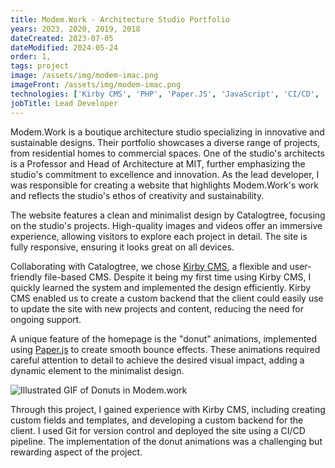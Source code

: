```yaml
---
title: Modem.Work - Architecture Studio Portfolio
years: 2023, 2020, 2019, 2018
dateCreated: 2023-07-05
dateModified: 2024-05-24
order: 1,
tags: project
image: /assets/img/modem-imac.png
imageFront: /assets/img/modem-imac.png
technologies: ['Kirby CMS', 'PHP', 'Paper.JS', 'JavaScript', 'CI/CD', 'Git']
jobTitle: Lead Developer
---
```


Modem.Work is a boutique architecture studio specializing in innovative and sustainable designs. Their portfolio showcases a diverse range of projects, from residential homes to commercial spaces. One of the studio's architects is a Professor and Head of Architecture at MIT, further emphasizing the studio's commitment to excellence and innovation. As the lead developer, I was responsible for creating a website that highlights Modem.Work's work and reflects the studio's ethos of creativity and sustainability.

The website features a clean and minimalist design by Catalogtree, focusing on the studio's projects. High-quality images and videos offer an immersive experience, allowing visitors to explore each project in detail. The site is fully responsive, ensuring it looks great on all devices.

Collaborating with Catalogtree, we chose [Kirby CMS](https://getkirby.com/), a flexible and user-friendly file-based CMS. Despite it being my first time using Kirby CMS, I quickly learned the system and implemented the design efficiently. Kirby CMS enabled us to create a custom backend that the client could easily use to update the site with new projects and content, reducing the need for ongoing support.

A unique feature of the homepage is the "donut" animations, implemented using [Paper.js](http://paperjs.org/) to create smooth bounce effects. These animations required careful attention to detail to achieve the desired visual impact, adding a dynamic element to the minimalist design.

![Illustrated GIF of Donuts in Modem.work](/assets/img/modem-innovative-architecture-design.gif)

Through this project, I gained experience with Kirby CMS, including creating custom fields and templates, and developing a custom backend for the client. I used Git for version control and deployed the site using a CI/CD pipeline. The implementation of the donut animations was a challenging but rewarding aspect of the project.